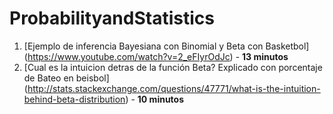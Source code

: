 # ProbabilityandStatistics

1. [Ejemplo de inferencia Bayesiana con Binomial y Beta con Basketbol] (https://www.youtube.com/watch?v=2_eFIyrOdJc) - **13 minutos**
2. [Cual es la intuicion detras de la función Beta? Explicado con porcentaje de Bateo en beisbol] (http://stats.stackexchange.com/questions/47771/what-is-the-intuition-behind-beta-distribution) - **10 minutos**
